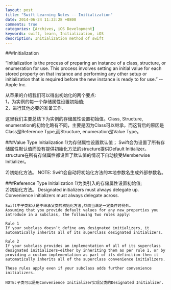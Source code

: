 ```yaml
---
layout: post
title: "Swift Learning Notes -- Initialization"
date: 2014-06-24 11:33:28 +0800
comments: true
categories: [Archives, iOS Development]
keywords: swift, learn, Initialization, iOS
description: Initialization method of swift
---
```


###Initialization

“Initialization is the process of preparing an instance of a class, structure, or enumeration for use. This process involves setting an initial value for each stored property on that instance and performing any other setup or initialization that is required before the new instance is ready to for use.” -- Apple Inc.

从苹果的介绍我们可以得出初始化的两个要点:  
1，为实例的每一个存储属性设置初始值;    
2，进行其他必要的准备工作.   

这里我们主要总结下为实例的存储属性设置初始值。Class, Structure, enumeration的初始化略有不同，主要是因为Class可以继承，而这背后的原因是Class是Reference Type,而Structure, enumeration是Value Type。

###Value Type Initialization
1)为存储属性设置默认值；
    Swift会为设置了所有存储属性默认值而没有提供初始化方法的structure提供Default Initializer。
    structure在所有存储属性都设置了默认值的情况下自动接受Memberwise Initializer。

2)初始化方法。
    NOTE: Swift会自动将初始化方法的本地参数名生成外部参数名。

###Reference Type Initialization
1)为类引入的存储属性设置初始值;  
2)初始化方法。
    Designated initializers must always delegate up.
    Convenience initializers must always delegate across.

    Swift中子类默认是不继承父类的初始化方法,然而当满足一定条件时例外。
    Assuming that you provide default values for any new properties you introduce in a subclass, the following two rules apply:

    Rule 1
    If your subclass doesn’t define any designated initializers, it automatically inherits all of its superclass designated initializers.

    Rule 2
    If your subclass provides an implementation of all of its superclass designated initializers—either by inheriting them as per rule 1, or by providing a custom implementation as part of its definition—then it automatically inherits all of the superclass convenience initializers.

    These rules apply even if your subclass adds further convenience initializers.

    NOTE:子类可以是用Convenience Initializer实现父类的Designated Initializer.
